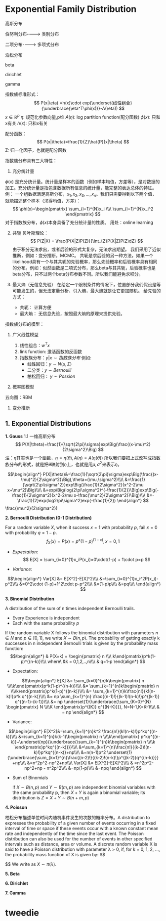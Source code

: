 # Exponential Family Distribution

高斯分布

伯努利分布----> 类别分布

二项分布----> 多项式分布

泊松分布

beta

dirichlet

gamma

指数族标准形式：
$$
P(x|\eta) =h(x)\cdot exp(\underset{线性组合}{\underbrace{\eta^T\phi(x)}}-A(\eta))
$$
$x\in \mathbb{R}^p$
$\eta:$ 规范化参数向量,p维
$A(\eta):$ log partition function(配分函数)
$\phi(x):$ 只和x有关
$h(x):$ 只和x有关


配分函数：
$$
P(x|\theta)=\frac{1}{Z}\hat{P}(x|\theta)
$$
Z: 归一化因子，也就是配分函数


指数族分布具有三大特性：
1. 充分统计量

$\phi(x)$ 是充分统计量。统计量是样本的函数（例如样本均值，方差等），是对数据的加工。充分统计量是指包含数据所有信息的统计量，能完整的表达总体的特征。
例：
一个组数据满足高斯分布，$x_1,x_2,x_3,...,x_n$。我们只需要得到以下两个值，就能描述整个样本（求得均值，方差）：
$$
\phi(x)=\begin{pmatrix}
\sum_{i=1}^{N}x_i
\\\\
\sum_{i=1}^{N}x_i^2
\end{pmatrix}
$$
对于指数族分布，$\phi(x)$本身具备了充分统计量的性质。
用处：online learning

2. 共轭
贝叶斯理论：
$$
P(Z|X) = \frac{P(X|Z)P(Z)}{\int_{Z}P(X|Z)P(Z)dZ}
$$
由于积分无法求出，或者后验的形式太复杂，无法求出期望。
我们采用了近似推断，例如：变分推断，MCMC。
共轭是求后验的另一种方法，如果一个likelihood具有一个与其共轭的先验概率，那么先验概率和后验概率具有相同的分布。例如：似然函数是二项式分布，那么beta与其共轭，后验概率也是beta分布，只不过两个beta分布参数不同。所以我们能避免求积分。


3. 最大熵（无信息先验）
在给定一个限制条件的情况下，位置部分我们假设是等可能发生的，但无法定量分析，引入熵，最大熵就是让它更加随机。
给先验的方式：
    * 共轭： 计算方便
    * 最大熵： 无信息先验，按照最大熵的原理来提供先验。


指数族分布的模型：

1. 广义线性模型
    1. 线性组合：$w^Tx$
    2. link function: 激活函数的反函数
    3. 指数族分布：$y|x \sim 指数族分布$
        例如:
        * 线性回归：$y\sim N(\mu,\Sigma)$
        * 二分类：$y\sim Bernoulli$
        * 柏松回归： $y\sim Possion$
        

1. 概率图模型

五向图：RBM

1. 变分推断





## 1. Exponential Distributions

**1. Gauss**
1.1 一维高斯分布
$$
P(X|\theta)=\frac{1}{\sqrt{2\pi}\sigma}exp\Big(\frac{(x-\mu)^2}{2\sigma^2}\Big)
$$
注：$\eta$其实也是一个函数，$\eta=\eta(\theta),A(\eta)=A(\eta(\theta))$
所以我们要把上式改写成指数族分布的形式，就是把$\theta$映射到$\eta$上，也就是用$\mu,\sigma^2$来表示$\eta$。

$$\begin{align*}
P(X|\theta)&=\frac{1}{\sqrt{2\pi}\sigma}exp\Big(\frac{(x-\mu)^2}{2\sigma^2}\Big),\theta=(\mu,\sigma^2)\\\\
&=\frac{1}{\sqrt{2\pi\sigma^2}}exp\Big(\frac{1}{2\sigma^2}(x^2-2\mu x+\mu^2)\Big)\\\\
&=exp\Big(log(2\pi\sigma^2)^{-\frac{1}{2}}\Big)exp\Big(-\frac{1}{2\sigma^2}(x^2-2\mu x-\frac{\mu^2}{2\sigma^2})\Big)\\\\
&=-\frac{1}{2}exp(log2\pi\sigma^2)exp(-\frac{1}{2})
\end{align*}
$$
\frac{\mu^2}{2\sigma^2})


**2. Bernoulli Distribution (0-1 Distribution)**

For a random variable $X$, when it success $x=1$ with probability $p$, fail $x=0$ with probability $q=1-p$.
    $$
    f_X(x)=P(x) = p^x(1-p)^{(1-x)},x=0,1
    $$

* *Expectation:* 
 $$ 
 E[X] = \sum_{i=0}^{1}x_iP(x_i)=0\cdot(1-p) + 1\cdot p=p
 $$
 
* *Variance:*

$$\begin{align*}
Var[X] &= E[X^2]-E[X]^2\\\\
&=\sum_{i=0}^{1}x_i^2P(x_i)-p^2\\\\
&=0^2\cdot (1-p)+1^2\cdot p-p^2\\\\
&=(1-p)p\\\\
&=pq\\\\
\end{align*}
$$


**3. Binomial Distribution**

A distribution of the sum of n times independent Bernoulli trails.
* Every Experience is independent
* Each with the same probability $p$


If the random variable X follows the binomial distribution with parameters $n\in N$ and $p\in [0,1]$, we write $X \sim B(n,p)$. The probability of getting exactly k successes in n independent Bernoulli trials is given by the probability mass function:
$$\begin{align*}
    & P(X=k) = \begin{pmatrix} n \\\\ k\end{pmatrix}p^k(1-p)^{(n-k)}\\\\ 
    where\ &k = 0,1,2,..,n\\\\
    & q=1-p
\end{align*}
$$

* Expectation:

$$\begin{align*}
E[X] &= \sum_{k=0}^{n}k\begin{pmatrix} n \\\\k\end{pmatrix}p^k(1-p)^{(n-k)}\\\\
&= \sum_{k=1}^{n}k\begin{pmatrix} n \\\\k\end{pmatrix}p^k(1-p)^{(n-k)}\\\\
&= \sum_{k=1}^{n}k\frac{n!}{k!(n-k)!}p^k q^{(n-k)}\\\\
&= np \sum_{k=1}^{n} \frac{(n-1)!}{(k-1)!(n-k)!}p^{(k-1)} q^{(n-1)-(k-1)}\\\\
&= np \underset{1}{\underbrace{\sum_{K=0}^{N} \begin{pmatrix} N \\\\K  \end{pmatrix}p^{(K)} q^{(N-K)}}}, N=N-1,K=K-1\\\\
& = np
\end{align*}
$$

* Variance:

$$\begin{align*}
E[X^2]&=\sum_{k=1}^{n}k^2 \frac{n!}{k!(n-k)!}p^kq^{(n-k)}\\\\
&=\sum_{k=1}^{n}k(k-1)\begin{pmatrix} n \\\\k\end{pmatrix} p^kq^{(n-k)}+\underset{np}{\underbrace{\sum_{k=1}^{n}k\begin{pmatrix} n \\\\k  \end{pmatrix}p^kq^{(n-k)}}}\\\\
&=\sum_{k=1}^{n}\frac{n!}{(k-2)!(n-k)!}p^kq^{(n-k)}+np\\\\
&=n(n-1)p^2 \underset{1}{\underbrace{\sum_{k=1}^{n}\frac{(n-2)!}{(k-2)!(n-k)!}p^{(k-2)}q^{(n-k)}}} +np\\\\
&=n^2p^2-np^2+np\\\\
Var[X] &= E[X^2]-E[X]^2\\\\
& =n^2p^2-np^2+np - n^2p^2\\\\
&=np(1-p)\\\\
&=npq
\end{align*}
$$

<!--* Mode and Medium
    * if $np$ is an integer, mean, medium and mode are same-->

* Sum of Binomials

    If $X \sim B(n, p)$ and $Y \sim B(m, p)$ are independent binomial variables with the same probability p, then $X + Y$ is again a binomial variable; its distribution is $Z=X+Y \sim B(n+m, p)$
      

**4. Poisson**

柏松分布描述单位时间内随机事件发生的次数的概率分布。A distribution to expresses the probability of a given number of events occurring in a fixed interval of time or space if these events occur with a known constant mean rate and independently of the time since the last event. 
The Poisson distribution can also be used for the number of events in other specified intervals such as distance, area or volume.
A discrete random variable X is said to have a Poisson distribution with parameter λ > 0, if, for k = 0, 1, 2, ..., the probability mass function of X is given by:
$$

$$
We write as $X \sim \pi(\lambda)$.



**5. Beta**

**6. Dirichlet**

**7. Gamma**


# tweedie